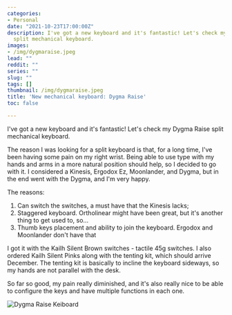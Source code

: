 ```yaml
---
categories:
- Personal
date: "2021-10-23T17:00:00Z"
description: I've got a new keyboard and it's fantastic! Let's check my Dygma Raise
  split mechanical keyboard.
images:
- /img/dygmaraise.jpeg
lead: ""
reddit: ""
series: ""
slug: ""
tags: []
thumbnail: /img/dygmaraise.jpeg
title: 'New mechanical keyboard: Dygma Raise'
toc: false

---
```

I've got a new keyboard and it's fantastic! Let's check my Dygma Raise split mechanical keyboard.

<!--more-->

The reason I was looking for a split keyboard is that, for a long time, I've been having some pain on my right wrist. Being able to use type with my hands and arms in a more natural position should help, so I decided to go with it. I considered a Kinesis, Ergodox Ez, Moonlander, and Dygma, but in the end went with the Dygma, and I'm very happy.

The reasons:

1. Can switch the switches, a must have that the Kinesis lacks;
2. Staggered keyboard. Ortholinear might have been great, but it's another thing to get used to, so...
3. Thumb keys placement and ability to join the keyboard. Ergodox and Moonlander don't have that

I got it with the Kailh Silent Brown switches - tactile 45g switches. I also ordered Kailh Silent Pinks along with the tenting kit, which should arrive December. The tenting kit is basically to incline the keyboard sideways, so my hands are not parallel with the desk.

So far so good, my pain really diminished, and it's also really nice to be able to configure the keys and have multiple functions in each one.

![Dygma Raise Keiboard](https://i.imgur.com/rVVfEr8.jpg)
